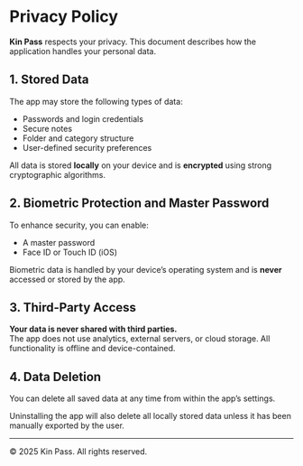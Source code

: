 # Privacy Policy

**Kin Pass** respects your privacy. This document describes how the application handles your personal data.

## 1. Stored Data

The app may store the following types of data:

- Passwords and login credentials  
- Secure notes  
- Folder and category structure  
- User-defined security preferences

All data is stored **locally** on your device and is **encrypted** using strong cryptographic algorithms.

## 2. Biometric Protection and Master Password

To enhance security, you can enable:

- A master password  
- Face ID or Touch ID (iOS)

Biometric data is handled by your device’s operating system and is **never** accessed or stored by the app.

## 3. Third-Party Access

**Your data is never shared with third parties.**  
The app does not use analytics, external servers, or cloud storage. All functionality is offline and device-contained.

## 4. Data Deletion

You can delete all saved data at any time from within the app’s settings.

Uninstalling the app will also delete all locally stored data unless it has been manually exported by the user.

---

© 2025 Kin Pass. All rights reserved.
